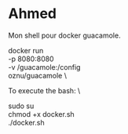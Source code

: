 # Ahmed
Mon shell pour docker guacamole.

docker run \
  -p 8080:8080 \
  -v /guacamole:/config \
  oznu/guacamole \

To execute the bash: \

sudo su \
chmod +x docker.sh \
./docker.sh
